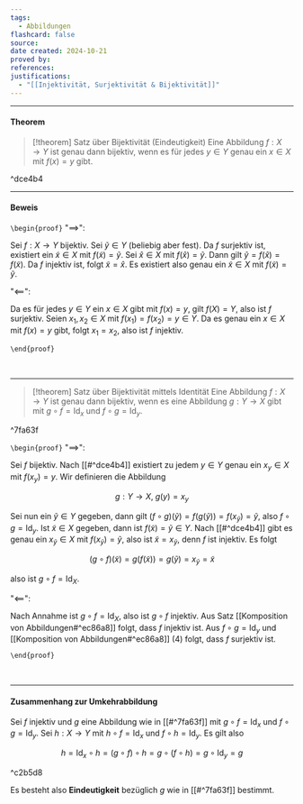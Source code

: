 ```yaml
---
tags:
  - Abbildungen
flashcard: false
source: 
date created: 2024-10-21
proved by: 
references: 
justifications:
  - "[[Injektivität, Surjektivität & Bijektivität]]"
---
```

***
#### Theorem

> [!theorem] Satz über Bijektivität (Eindeutigkeit)
> Eine Abbildung $f: X \to Y$ ist genau dann bijektiv, wenn es für jedes $y \in Y$ genau ein $x \in X$ mit $f(x) = y$ gibt.

^dce4b4

***
#### Beweis

`\begin{proof}`
"$\implies$":

Sei $f: X \to Y$ bijektiv. Sei $\tilde{y} \in Y$ (beliebig aber fest). Da $f$ surjektiv ist, existiert ein $\tilde{x} \in X$ mit $f(\tilde{x}) = \tilde{y}$. Sei $\hat{x} \in X$ mit $f(\hat{x}) = \tilde{y}$. Dann gilt $\tilde{y} = f(\hat{x}) = f(\tilde{x})$. Da $f$ injektiv ist, folgt $\tilde{x} = \hat{x}$. Es existiert also genau ein $\tilde{x} \in X$ mit $f(\tilde{x}) = \tilde{y}$.

"$\impliedby$":

Da es für jedes $y \in Y$ ein $x \in X$ gibt mit $f(x) = y$, gilt $f(X) = Y$, also ist $f$ surjektiv. Seien $x_{1},x_{2} \in X$ mit $f(x_{1}) = f(x_{2}) = y \in Y$. Da es genau ein $x \in X$ mit $f(x) = y$ gibt, folgt $x_{1} = x_{2}$, also ist $f$ injektiv.

`\end{proof}`

<br> 

***

> [!theorem] Satz über Bijektivität mittels Identität
> Eine Abbildung $f: X \to Y$ ist genau dann bijektiv, wenn es eine Abbildung $g: Y \to X$ gibt mit ${} g \circ f = \mathrm{Id}_{x} {}$ und $f \circ g = \mathrm{Id}_{y}$.

^7fa63f

`\begin{proof}`
"$\implies$":

Sei $f$ bijektiv. Nach [[#^dce4b4]] existiert zu jedem $y \in Y$ genau ein $x_{y} \in X$ mit $f(x_{y}) = y$. Wir definieren die Abbildung

$$
g: Y \to X, \; g(y) = x_{y}
$$

Sei nun ein $\tilde{y} \in Y$ gegeben, dann gilt $(f \circ g)(\tilde{y}) = f(g(\tilde{y})) = f(x_{\tilde{y}}) = \tilde{y}$, also $f \circ g = \mathrm{Id}_{y}$. Ist $\tilde{x} \in X$ gegeben, dann ist $f(\tilde{x}) = \tilde{y} \in Y$. Nach [[#^dce4b4]] gibt es genau ein $x_{\tilde{y}} \in X$ mit $f(x_{\tilde{y}}) = \tilde{y}$, also ist $\tilde{x} = x_{\tilde{y}}$, denn $f$ ist injektiv. Es folgt

$$
(g \circ f)(\tilde{x}) = g(f(\tilde{x})) = g(\tilde{y}) = x_{\tilde{y}} = \tilde{x}
$$ 

also ist $g \circ f = \mathrm{Id}_{X}$.

"$\impliedby$":

Nach Annahme ist $g \circ f = \mathrm{Id}_{X}$, also ist $g \circ f$ injektiv. Aus Satz [[Komposition von Abbildungen#^ec86a8]] folgt, dass $f$ injektiv ist. Aus $f \circ g = \mathrm{Id}_{y}$ und [[Komposition von Abbildungen#^ec86a8]] (4) folgt, dass $f$ surjektiv ist.  

`\end{proof}`

<br> 

***
#### Zusammenhang zur Umkehrabbildung

Sei $f$ injektiv und $g$ eine Abbildung wie in [[#^7fa63f]] mit $g \circ f = \mathrm{Id}_{x}$ und $f \circ g = \mathrm{Id}_{y}$. Sei $h: X \to Y$ mit $h \circ f = \mathrm{Id}_{x}$ und $f \circ h = \mathrm{Id}_{y}$. Es gilt also

$$
h = \mathrm{Id}_{x} \circ h = (g \circ f) \circ h = g \circ (f \circ h) = g \circ \mathrm{Id}_{y} = g
$$

^c2b5d8

Es besteht also **Eindeutigkeit** bezüglich $g$ wie in [[#^7fa63f]] bestimmt. 

